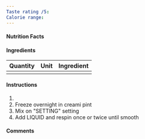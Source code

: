 ```yaml
---
Taste rating /5: 
Calorie range:
---
```

#### Nutrition Facts
#### Ingredients

| Quantity | Unit | Ingredient |
| :------: | :--- | ---------- |
|          |      |            |

#### Instructions

1. 
2. Freeze overnight in creami pint
3. Mix on "SETTING" setting
4. Add LIQUID and respin once or twice until smooth

#### Comments

